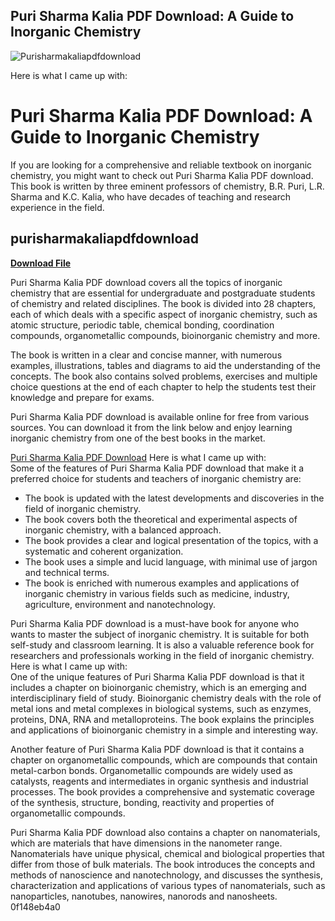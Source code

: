 ## Puri Sharma Kalia PDF Download: A Guide to Inorganic Chemistry

 
![Purisharmakaliapdfdownload](https://encrypted-tbn0.gstatic.com/images?q=tbn:ANd9GcTjwcK-qXsNf-08iqPgDXJwnXLiL_Jp-w8D7OSzwdy9sa0w-amhMSS9xh07)

 Here is what I came up with:  
# Puri Sharma Kalia PDF Download: A Guide to Inorganic Chemistry
 
If you are looking for a comprehensive and reliable textbook on inorganic chemistry, you might want to check out Puri Sharma Kalia PDF download. This book is written by three eminent professors of chemistry, B.R. Puri, L.R. Sharma and K.C. Kalia, who have decades of teaching and research experience in the field.
 
## purisharmakaliapdfdownload


[**Download File**](https://www.google.com/url?q=https%3A%2F%2Fbltlly.com%2F2tLaq1&sa=D&sntz=1&usg=AOvVaw16ZmcUkGT-KatfU3UvGVAx)

 
Puri Sharma Kalia PDF download covers all the topics of inorganic chemistry that are essential for undergraduate and postgraduate students of chemistry and related disciplines. The book is divided into 28 chapters, each of which deals with a specific aspect of inorganic chemistry, such as atomic structure, periodic table, chemical bonding, coordination compounds, organometallic compounds, bioinorganic chemistry and more.
 
The book is written in a clear and concise manner, with numerous examples, illustrations, tables and diagrams to aid the understanding of the concepts. The book also contains solved problems, exercises and multiple choice questions at the end of each chapter to help the students test their knowledge and prepare for exams.
 
Puri Sharma Kalia PDF download is available online for free from various sources. You can download it from the link below and enjoy learning inorganic chemistry from one of the best books in the market.
 
[Puri Sharma Kalia PDF Download](https://www.pdfdrive.com/puri-sharma-kalia-inorganic-chemistry-ebooks.html)
 Here is what I came up with:  
Some of the features of Puri Sharma Kalia PDF download that make it a preferred choice for students and teachers of inorganic chemistry are:
 
- The book is updated with the latest developments and discoveries in the field of inorganic chemistry.
- The book covers both the theoretical and experimental aspects of inorganic chemistry, with a balanced approach.
- The book provides a clear and logical presentation of the topics, with a systematic and coherent organization.
- The book uses a simple and lucid language, with minimal use of jargon and technical terms.
- The book is enriched with numerous examples and applications of inorganic chemistry in various fields such as medicine, industry, agriculture, environment and nanotechnology.

Puri Sharma Kalia PDF download is a must-have book for anyone who wants to master the subject of inorganic chemistry. It is suitable for both self-study and classroom learning. It is also a valuable reference book for researchers and professionals working in the field of inorganic chemistry.
 Here is what I came up with:  
One of the unique features of Puri Sharma Kalia PDF download is that it includes a chapter on bioinorganic chemistry, which is an emerging and interdisciplinary field of study. Bioinorganic chemistry deals with the role of metal ions and metal complexes in biological systems, such as enzymes, proteins, DNA, RNA and metalloproteins. The book explains the principles and applications of bioinorganic chemistry in a simple and interesting way.
 
Another feature of Puri Sharma Kalia PDF download is that it contains a chapter on organometallic compounds, which are compounds that contain metal-carbon bonds. Organometallic compounds are widely used as catalysts, reagents and intermediates in organic synthesis and industrial processes. The book provides a comprehensive and systematic coverage of the synthesis, structure, bonding, reactivity and properties of organometallic compounds.
 
Puri Sharma Kalia PDF download also contains a chapter on nanomaterials, which are materials that have dimensions in the nanometer range. Nanomaterials have unique physical, chemical and biological properties that differ from those of bulk materials. The book introduces the concepts and methods of nanoscience and nanotechnology, and discusses the synthesis, characterization and applications of various types of nanomaterials, such as nanoparticles, nanotubes, nanowires, nanorods and nanosheets.
 0f148eb4a0
